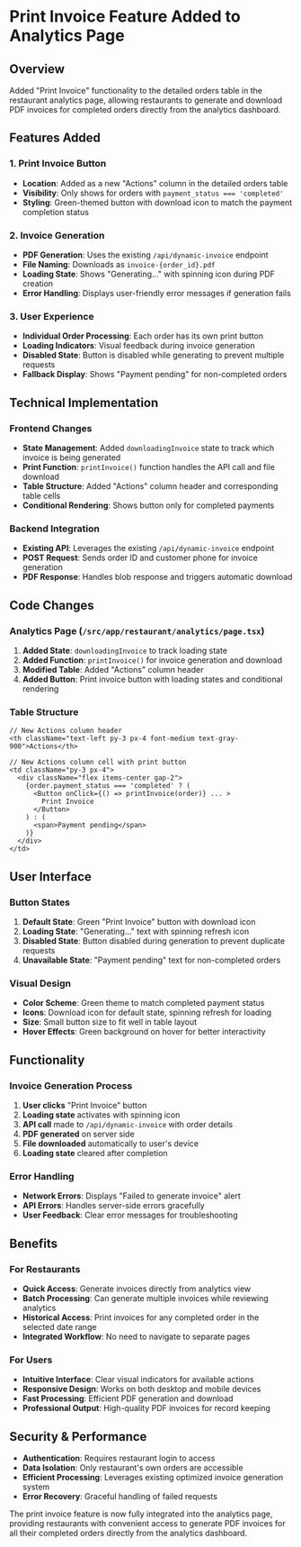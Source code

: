 # Print Invoice Feature Added to Analytics Page

## Overview
Added "Print Invoice" functionality to the detailed orders table in the restaurant analytics page, allowing restaurants to generate and download PDF invoices for completed orders directly from the analytics dashboard.

## Features Added

### 1. Print Invoice Button
- **Location**: Added as a new "Actions" column in the detailed orders table
- **Visibility**: Only shows for orders with `payment_status === 'completed'`
- **Styling**: Green-themed button with download icon to match the payment completion status

### 2. Invoice Generation
- **PDF Generation**: Uses the existing `/api/dynamic-invoice` endpoint
- **File Naming**: Downloads as `invoice-{order_id}.pdf`
- **Loading State**: Shows "Generating..." with spinning icon during PDF creation
- **Error Handling**: Displays user-friendly error messages if generation fails

### 3. User Experience
- **Individual Order Processing**: Each order has its own print button
- **Loading Indicators**: Visual feedback during invoice generation
- **Disabled State**: Button is disabled while generating to prevent multiple requests
- **Fallback Display**: Shows "Payment pending" for non-completed orders

## Technical Implementation

### Frontend Changes
- **State Management**: Added `downloadingInvoice` state to track which invoice is being generated
- **Print Function**: `printInvoice()` function handles the API call and file download
- **Table Structure**: Added "Actions" column header and corresponding table cells
- **Conditional Rendering**: Shows button only for completed payments

### Backend Integration
- **Existing API**: Leverages the existing `/api/dynamic-invoice` endpoint
- **POST Request**: Sends order ID and customer phone for invoice generation
- **PDF Response**: Handles blob response and triggers automatic download

## Code Changes

### Analytics Page (`/src/app/restaurant/analytics/page.tsx`)
1. **Added State**: `downloadingInvoice` to track loading state
2. **Added Function**: `printInvoice()` for invoice generation and download
3. **Modified Table**: Added "Actions" column header
4. **Added Button**: Print invoice button with loading states and conditional rendering

### Table Structure
```tsx
// New Actions column header
<th className="text-left py-3 px-4 font-medium text-gray-900">Actions</th>

// New Actions column cell with print button
<td className="py-3 px-4">
  <div className="flex items-center gap-2">
    {order.payment_status === 'completed' ? (
      <Button onClick={() => printInvoice(order)} ... >
        Print Invoice
      </Button>
    ) : (
      <span>Payment pending</span>
    )}
  </div>
</td>
```

## User Interface

### Button States
1. **Default State**: Green "Print Invoice" button with download icon
2. **Loading State**: "Generating..." text with spinning refresh icon
3. **Disabled State**: Button disabled during generation to prevent duplicate requests
4. **Unavailable State**: "Payment pending" text for non-completed orders

### Visual Design
- **Color Scheme**: Green theme to match completed payment status
- **Icons**: Download icon for default state, spinning refresh for loading
- **Size**: Small button size to fit well in table layout
- **Hover Effects**: Green background on hover for better interactivity

## Functionality

### Invoice Generation Process
1. **User clicks** "Print Invoice" button
2. **Loading state** activates with spinning icon
3. **API call** made to `/api/dynamic-invoice` with order details
4. **PDF generated** on server side
5. **File downloaded** automatically to user's device
6. **Loading state** cleared after completion

### Error Handling
- **Network Errors**: Displays "Failed to generate invoice" alert
- **API Errors**: Handles server-side errors gracefully
- **User Feedback**: Clear error messages for troubleshooting

## Benefits

### For Restaurants
- **Quick Access**: Generate invoices directly from analytics view
- **Batch Processing**: Can generate multiple invoices while reviewing analytics
- **Historical Access**: Print invoices for any completed order in the selected date range
- **Integrated Workflow**: No need to navigate to separate pages

### For Users
- **Intuitive Interface**: Clear visual indicators for available actions
- **Responsive Design**: Works on both desktop and mobile devices
- **Fast Processing**: Efficient PDF generation and download
- **Professional Output**: High-quality PDF invoices for record keeping

## Security & Performance
- **Authentication**: Requires restaurant login to access
- **Data Isolation**: Only restaurant's own orders are accessible
- **Efficient Processing**: Leverages existing optimized invoice generation system
- **Error Recovery**: Graceful handling of failed requests

The print invoice feature is now fully integrated into the analytics page, providing restaurants with convenient access to generate PDF invoices for all their completed orders directly from the analytics dashboard.